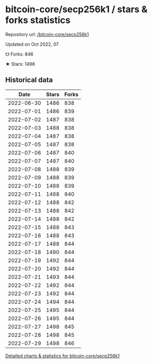 # bitcoin-core/secp256k1 / stars & forks statistics

Repository url: [/bitcoin-core/secp256k1](https://github.com/bitcoin-core/secp256k1)

Updated on Oct 2022, 07

☋ Forks: 846

★ Stars: 1498

## Historical data
| Date | Stars | Forks |
|------|-------|-------|
| 2022-06-30 | 1486 | 838 | 
| 2022-07-01 | 1486 | 839 | 
| 2022-07-02 | 1487 | 838 | 
| 2022-07-03 | 1488 | 838 | 
| 2022-07-04 | 1487 | 838 | 
| 2022-07-05 | 1487 | 838 | 
| 2022-07-06 | 1487 | 840 | 
| 2022-07-07 | 1487 | 840 | 
| 2022-07-08 | 1488 | 839 | 
| 2022-07-09 | 1488 | 839 | 
| 2022-07-10 | 1488 | 839 | 
| 2022-07-11 | 1488 | 840 | 
| 2022-07-12 | 1488 | 842 | 
| 2022-07-13 | 1488 | 842 | 
| 2022-07-14 | 1488 | 842 | 
| 2022-07-15 | 1488 | 843 | 
| 2022-07-16 | 1488 | 843 | 
| 2022-07-17 | 1488 | 844 | 
| 2022-07-18 | 1490 | 844 | 
| 2022-07-19 | 1492 | 844 | 
| 2022-07-20 | 1492 | 844 | 
| 2022-07-21 | 1493 | 844 | 
| 2022-07-22 | 1492 | 844 | 
| 2022-07-23 | 1492 | 844 | 
| 2022-07-24 | 1494 | 844 | 
| 2022-07-25 | 1495 | 844 | 
| 2022-07-26 | 1495 | 844 | 
| 2022-07-27 | 1498 | 845 | 
| 2022-07-28 | 1498 | 845 | 
| 2022-07-29 | 1498 | 846 | 


[Detailed charts & statistics for bitcoin-core/secp256k1](https://reviewgithub.com/rep/bitcoin-core/secp256k1)
